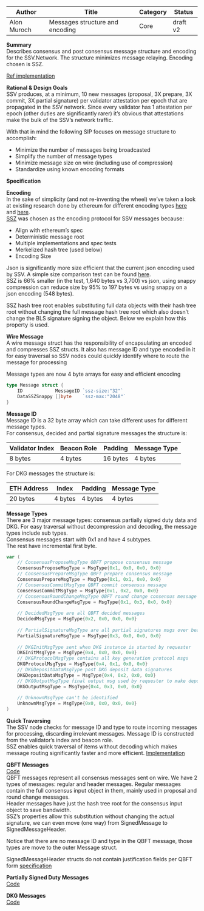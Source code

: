 | Author      | Title                          | Category | Status   |
|-------------|--------------------------------|----------|----------|
| Alon Muroch | Messages structure and encoding | Core     | draft v2 |

**Summary**  
Describes consensus and post consensus message structure and encoding for the SSV.Network.
The structure minimizes message relaying.
Encoding chosen is SSZ.  

[Ref implementation](https://github.com/bloxapp/ssv-experiments/tree/master/ssz_encoding)

**Rational & Design Goals**  
SSV produces, at a minimum, 10 new messages (proposal, 3X prepare, 3X commit, 3X partial signature) per validator attestation per epoch that are propagated in the SSV network. Since every validator has 1 attestation per epoch (other duties are significantly rarer) it’s obvious that attestations make the bulk of the SSV’s network traffic.

With that in mind the following SIP focuses on message structure to accomplish:
* Minimize the number of messages being broadcasted
* Simplify the number of message types
* Minimize message size on wire (including use of compression)
* Standardize using known encoding formats

**Specification**

**Encoding**  
In the sake of simplicity (and not re-inventing the wheel) we’ve taken a look at existing research done by ethereum for different encoding types [here](https://github.com/sigp/serialization_sandbox/blob/report/report/serialization_report.md) and [here](https://notes.ethereum.org/15_FcGc0Rq-GuxaBV5SP2Q?view).  
[SSZ](https://github.com/ethereum/consensus-specs/blob/dev/ssz/simple-serialize.md) was chosen as the encoding protocol for SSV messages because:
* Align with ethereum’s spec
* Deterministic message root
* Multiple implementations and spec tests
* Merkelized hash tree (used below)
* Encoding Size

Json is significantly more size efficient that the current json encoding used by SSV.
A simple size comparison test can be found [here](https://github.com/bloxapp/ssv-experiments/blob/master/ssz_encoding/qbft/messages_test.go#L75-L83).  
SSZ is 66% smaller (in the test, 1,640 bytes vs 3,700) vs json, using snappy compression can reduce size by 95% to 197 bytes vs using snappy on a json encoding (548 bytes).

SSZ hash tree root enables substituting full data objects with their hash tree root without changing the full message hash tree root which also doesn’t change the BLS signature signing the object. Below we explain how this property is used.

**Wire Message**  
A wire message struct has the responsibility of encapsulating an encoded and compresses SSZ structs. 
It also has message ID and type encoded in it for easy traversal so SSV nodes could quickly identify where to route the message for processing

Message types are now 4 byte arrays for easy and efficient encoding

```go
type Message struct {
	ID            MessageID `ssz-size:"32"`
	DataSSZSnappy []byte    `ssz-max:"2048"`
}
```

**Message ID**  
Message ID is a 32 byte array which can take different uses for different message types.  
For consensus, decided and partial signature messages the structure is:   

| Validator Index | Beacon Role | Padding  | Message Type |
|-----------------|-------------|----------|--------------|
| 8 bytes         | 4 bytes     | 16 bytes | 4 bytes      |


For DKG messages the structure is: 

| ETH Address | Index   | Padding | Message Type |
|-------------|---------|---------|--------------|
| 20 bytes    | 4 bytes | 4 bytes | 4 bytes      |

**Message Types**  
There are 3 major message types: consensus partially signed duty data and DKG.
For easy traversal without decompression and decoding, the message types include sub types.  
Consensus messages start with 0x1 and have 4 subtypes.  
The rest have incremental first byte.

```go
var (
    // ConsensusProposeMsgType QBFT propose consensus message
    ConsensusProposeMsgType = MsgType{0x1, 0x0, 0x0, 0x0}
    // ConsensusPrepareMsgType QBFT prepare consensus message
    ConsensusPrepareMsgType = MsgType{0x1, 0x1, 0x0, 0x0}
    // ConsensusCommitMsgType QBFT commit consensus message
    ConsensusCommitMsgType = MsgType{0x1, 0x2, 0x0, 0x0}
    // ConsensusRoundChangeMsgType QBFT round change consensus message
    ConsensusRoundChangeMsgType = MsgType{0x1, 0x3, 0x0, 0x0}
    
    // DecidedMsgType are all QBFT decided messages
    DecidedMsgType = MsgType{0x2, 0x0, 0x0, 0x0}
    
    // PartialSignatureMsgType are all partial signatures msgs over beacon chain specific signatures
    PartialSignatureMsgType = MsgType{0x3, 0x0, 0x0, 0x0}
    
    // DKGInitMsgType sent when DKG instance is started by requester
    DKGInitMsgType = MsgType{0x4, 0x0, 0x0, 0x0}
    // DKGProtocolMsgType contains all key generation protocol msgs
    DKGProtocolMsgType = MsgType{0x4, 0x1, 0x0, 0x0}
    // DKGDepositDataMsgType post DKG deposit data signatures
    DKGDepositDataMsgType = MsgType{0x4, 0x2, 0x0, 0x0}
    // DKGOutputMsgType final output msg used by requester to make deposits and register validator with SSV
    DKGOutputMsgType = MsgType{0x4, 0x3, 0x0, 0x0}
    
    // UnknownMsgType can't be identified
    UnknownMsgType = MsgType{0x0, 0x0, 0x0, 0x0}
)
```

**Quick Traversing**  
The SSV node checks for message ID and type to route incoming messages for processing, discarding irrelevant messages. Message ID is constructed from the validator’s index and beacon role.  
SSZ enables quick traversal of items without decoding which makes message routing significantly faster and more efficient.
[Implementation](https://github.com/bloxapp/ssv-experiments/blob/master/ssz_encoding/types/message_id.go#L36-L54)


**QBFT Messages**  
[Code](https://github.com/bloxapp/ssv-experiments/blob/master/ssz_encoding/qbft/messages.go)  
QBFT messages represent all consensus messages sent on wire. We have 2 types of messages: regular and header messages.
Regular messages contain the full consensus input object in them, mainly used in proposal and round change messages.  
Header messages have just the hash tree root for the consensus input object to save bandwidth.  
SSZ’s properties allow this substitution without changing the actual signature, we can even move (one way) from SignedMessage to SignedMessageHeader.  

Notice that there are no message ID and type in the QBFT message, those types are move to the outer Message struct.

SignedMessageHeader structs do not contain justification fields per QBFT form [specification](https://entethalliance.github.io/client-spec/qbft_dafny_spec/types.dfy)

**Partially Signed Duty Messages**  
[Code](https://github.com/bloxapp/ssv-experiments/blob/master/ssz_encoding/ssv/messages.go)  

**DKG Messages**  
[Code](https://github.com/bloxapp/ssv-experiments/blob/master/ssz_encoding/dkg/messages.go)  
